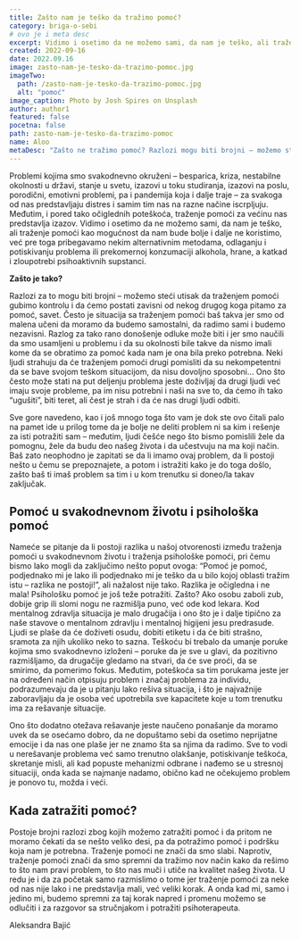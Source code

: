 ```yaml
---
title: Zašto nam je teško da tražimo pomoć?
category: briga-o-sebi
# ovo je i meta desc
excerpt: Vidimo i osetimo da ne možemo sami, da nam je teško, ali traženje pomoći kao mogućnost da nam bude bolje i dalje ne koristimo...
created: 2022-09-16
date: 2022.09.16
image: zasto-nam-je-tesko-da-trazimo-pomoc.jpg
imageTwo:
  path: /zasto-nam-je-tesko-da-trazimo-pomoc.jpg
  alt: "pomoć"
image_caption: Photo by Josh Spires on Unsplash
author: author1
featured: false
pocetna: false
path: zasto-nam-je-tesko-da-trazimo-pomoc
name: Aloo
metaDesc: "Zašto ne tražimo pomoć? Razlozi mogu biti brojni – možemo steći utisak da traženjem pomoći gubimo kontrolu i da ćemo postati zavisni od nekog drugog koga pitamo za pomoć, savet.."
---
```


Problemi kojima smo svakodnevno okruženi – besparica, kriza, nestabilne okolnosti u državi, stanje u svetu, izazovi u toku studiranja, izazovi na poslu, porodični, emotivni problemi, pa i pandemija koja i dalje traje – za svakoga od nas predstavljaju distres i samim tim nas na razne načine iscrpljuju. Međutim, i pored tako očiglednih poteškoća, traženje pomoći za većinu nas predstavlja izazov. Vidimo i osetimo da ne možemo sami, da nam je teško, ali traženje pomoći kao mogućnost da nam bude bolje i dalje ne koristimo, već pre toga pribegavamo nekim alternativnim metodama, odlaganju i potiskivanju problema ili prekomernoj konzumaciji alkohola, hrane, a katkad i zloupotrebi psihoaktivnih supstanci.

**Zašto je tako?**

Razlozi za to mogu biti brojni – možemo steći utisak da traženjem pomoći gubimo kontrolu i da ćemo postati zavisni od nekog drugog koga pitamo za pomoć, savet. Često je situacija sa traženjem pomoći baš takva jer smo od malena učeni da moramo da budemo samostalni, da radimo sami i budemo nezavisni. Razlog za tako rano donošenje odluke može biti i jer smo naučili da smo usamljeni u problemu i da su okolnosti bile takve da nismo imali kome da se obratimo za pomoć kada nam je ona bila preko potrebna. Neki ljudi strahuju da će traženjem pomoći drugi pomisliti da su nekompetentni da se bave svojom teškom situacijom, da nisu dovoljno sposobni... Ono što često može stati na put deljenju problema jeste doživljaj da drugi ljudi već imaju svoje probleme, pa im nisu potrebni i naši na sve to, da ćemo ih tako “ugušiti”, biti teret, ali čest je strah i da će nas drugi ljudi odbiti. 

Sve gore navedeno, kao i još mnogo toga što vam je dok ste ovo čitali palo na pamet ide u prilog tome da je bolje ne deliti problem ni sa kim i rešenje za isti potražiti sam – međutim, ljudi češće nego što bismo pomislili žele da pomognu, žele da budu deo našeg života i da učestvuju na ma koji način. Baš zato neophodno je zapitati se da li imamo ovaj problem, da li postoji nešto u čemu se prepoznajete, a potom i istražiti kako je do toga došlo, zašto baš ti imaš problem sa tim i u kom trenutku si doneo/la takav zaključak. 

## Pomoć u svakodnevnom životu i psihološka pomoć

Nameće se pitanje da li postoji razlika u našoj otvorenosti između traženja pomoći u svakodnevnom životu i traženja psihološke pomoći, pri čemu bismo lako mogli da zaključimo nešto poput ovoga: “Pomoć je pomoć, podjednako mi je lako ili podjednako mi je teško da u bilo kojoj oblasti tražim istu – razlika ne postoji!”, ali nažalost nije tako. Razlika je očigledna i ne mala! Psihološku pomoć je još teže potražiti. 
Zašto? Ako osobu zaboli zub, dobije grip ili slomi nogu ne razmišlja puno, već ode kod lekara. Kod mentalnog zdravlja situacija je malo drugačija i ono što je i dalje tipično za naše stavove o mentalnom zdravlju i mentalnoj higijeni jesu predrasude. Ljudi se plaše da će doživeti osudu, dobiti etiketu i da će biti strašno, sramota za njih ukoliko neko to sazna. Teškoću bi trebalo da umanje poruke kojima smo svakodnevno izloženi – poruke da je sve u glavi, da pozitivno razmišljamo, da drugačije gledamo na stvari, da će sve proći, da se smirimo, da pomerimo fokus. Međutim, poteškoća sa tim porukama jeste jer na određeni način otpisuju problem i značaj problema za individu, podrazumevaju da je u pitanju lako rešiva situacija, i što je najvažnije zaboravljaju da je osoba već upotrebila sve kapacitete koje u tom trenutku ima za rešavanje situacije. 


Ono što dodatno otežava rešavanje jeste naučeno ponašanje da moramo uvek da se osećamo dobro, da ne dopuštamo sebi da osetimo neprijatne emocije i da nas one plaše jer ne znamo šta sa njima da radimo. Sve to vodi u nerešavanje problema već samo trenutno olakšanje, potiskivanje teškoća, skretanje misli, ali kad popuste mehanizmi odbrane i nađemo se u stresnoj situaciji, onda kada se najmanje nadamo, obično kad ne očekujemo problem je ponovo tu, možda i veći.

## Kada zatražiti pomoć?

Postoje brojni razlozi zbog kojih možemo zatražiti pomoć i da pritom ne moramo čekati da se nešto veliko desi, pa da potražimo pomoć i podršku koja nam je potrebna. Traženje pomoći ne znači da smo slabi. Naprotiv, traženje pomoći znači da smo spremni da tražimo nov način kako da rešimo to što nam pravi problem, to što nas muči i utiče na kvalitet našeg života. U redu je i da za početak samo razmislimo o tome jer traženje pomoći za neke od nas nije lako i ne predstavlja mali, već veliki korak. A onda kad mi, samo i jedino mi, budemo spremni za taj korak napred i promenu možemo se odlučiti i za razgovor sa stručnjakom i potražiti psihoterapeuta.

Aleksandra Bajić
